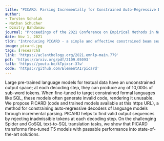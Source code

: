 ```yaml
---
title: "PICARD: Parsing Incrementally for Constrained Auto-Regressive Decoding from Language Models"
author:
- Torsten Scholak
- Nathan Schucher
- Dzmitry Bahdanau
journal: "Proceedings of the 2021 Conference on Empirical Methods in Natural Language Processing"
date: Nov 1, 2021
tldr: "Introducing PICARD - a simple and effective constrained beam search algorithm for any language model. PICARD helps with generating valid code, which is useful for program synthesis and semantic parsing. We achieve SoTA on both Spider and CoSQL."
image: picard.jpg
tags: [research]
link: 'https://aclanthology.org/2021.emnlp-main.779'
pdf: 'https://arxiv.org/pdf/2109.05093'
talk: 'https://youtu.be/kTpixsr-37w'
code: 'https://github.com/ElementAI/picard'
---
```


Large pre-trained language models for textual data have an unconstrained output space; at each decoding step, they can produce any of 10,000s of sub-word tokens. When fine-tuned to target constrained formal languages like SQL, these models often generate invalid code, rendering it unusable. We propose PICARD (code and trained models available at this https URL), a method for constraining auto-regressive decoders of language models through incremental parsing. PICARD helps to find valid output sequences by rejecting inadmissible tokens at each decoding step. On the challenging Spider and CoSQL text-to-SQL translation tasks, we show that PICARD transforms fine-tuned T5 models with passable performance into state-of-the-art solutions.